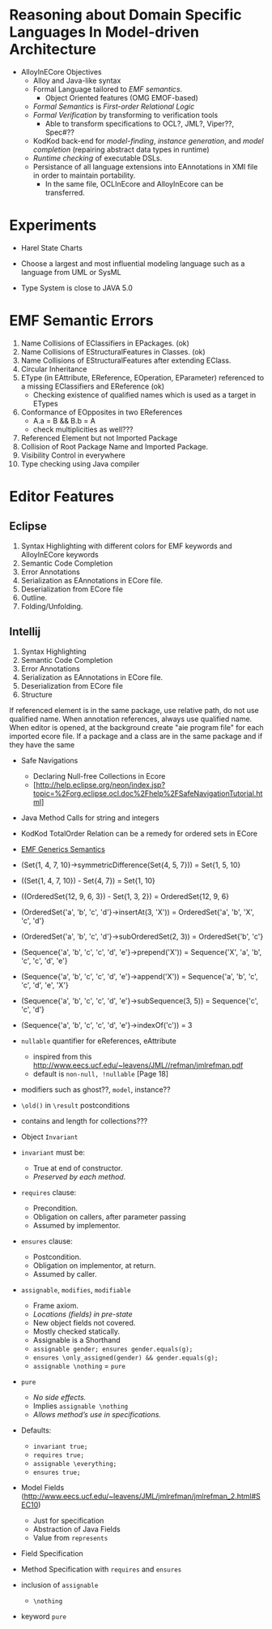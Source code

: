  Reasoning about Domain Specific Languages In Model-driven Architecture
 ======================================================================
 *  AlloyInECore Objectives
    * Alloy and Java-like syntax
    * Formal Language tailored to _EMF semantics_.
        * Object Oriented features (OMG EMOF-based)
    * _Formal Semantics_ is _First-order Relational Logic_
    * _Formal Verification_ by transforming to verification tools
        *  Able to transform specifications to OCL?, JML?, Viper??, Spec#??
    * KodKod back-end for _model-finding_, _instance generation_, and _model completion_ (repairing abstract data types in runtime)
    * _Runtime checking_ of executable DSLs.
    * Persistance of all language extensions into EAnnotations in XMI file in order to maintain portability.
        * In the same file, OCLInEcore and AlloyInEcore can be transferred.

 Experiments
 ===========
 * Harel State Charts
 * Choose a largest and most influential modeling language such as a language from UML or SysML
 
 * Type System is close to JAVA 5.0
 
 EMF Semantic Errors
 ===================
 1. Name Collisions of EClassifiers in EPackages. (ok)
 2. Name Collisions of EStructuralFeatures in Classes. (ok)
 3. Name Collisions of EStructuralFeatures after extending EClass.
 4. Circular Inheritance
 5. EType (in EAttribute, EReference, EOperation, EParameter) referenced to a missing EClassifiers and EReference (ok)
    * Checking existence of qualified names which is used as a target in ETypes
 6. Conformance of EOpposites in two EReferences
    * A.a = B  &&  B.b = A
    * check multiplicities as well???
 7. Referenced Element but not Imported Package
 8. Collision of Root Package Name and Imported Package.
 9. Visibility Control in everywhere
 10. Type checking using Java compiler
 
 Editor Features
 ===============
 
 Eclipse
 -------
 1. Syntax Highlighting with different colors for EMF keywords and AlloyInECore keywords
 2. Semantic Code Completion
 3. Error Annotations
 4. Serialization as EAnnotations in ECore file.
 5. Deserialization from ECore file
 6. Outline.
 7. Folding/Unfolding.
 
 Intellij
 --------
 1. Syntax Highlighting
 2. Semantic Code Completion
 3. Error Annotations
 4. Serialization as EAnnotations in ECore file.
 5. Deserialization from ECore file
 6. Structure
 
 If referenced element is in the same package, use relative path, do not use qualified name.
 When annotation references, always use qualified name.
 When editor is opened, at the background create "aie program file" for each imported ecore file.
 If a package and a class are in the same package and if they have the same

 * Safe Navigations
 	* Declaring Null-free Collections in Ecore
    * [http://help.eclipse.org/neon/index.jsp?topic=%2Forg.eclipse.ocl.doc%2Fhelp%2FSafeNavigationTutorial.html]
 * Java Method Calls for string and integers
 * KodKod TotalOrder Relation can be a remedy for ordered sets in ECore
 
 * [EMF Generics Semantics](http://www.eclipse.org/articles/article.php?file=Article-Defining-Generics-with-UML-Templates/index.html)
 * (Set{1, 4, 7, 10}->symmetricDifference(Set{4, 5, 7})) = Set{1, 5, 10}
 * ((Set{1, 4, 7, 10}) - Set{4, 7}) = Set{1, 10}
 
 * ((OrderedSet{12, 9, 6, 3}) - Set{1, 3, 2}) = OrderedSet{12, 9, 6}
 * (OrderedSet{'a', 'b', 'c', 'd'}->insertAt(3, 'X')) = OrderedSet{'a', 'b', 'X', 'c', 'd'}
 * (OrderedSet{'a', 'b', 'c', 'd'}->subOrderedSet(2, 3)) = OrderedSet{'b', 'c'}
 
 * (Sequence{'a', 'b', 'c', 'c', 'd', 'e'}->prepend('X')) = Sequence{'X', 'a', 'b', 'c', 'c', 'd', 'e'}
 * (Sequence{'a', 'b', 'c', 'c', 'd', 'e'}->append('X')) = Sequence{'a', 'b', 'c', 'c', 'd', 'e', 'X'}
 * (Sequence{'a', 'b', 'c', 'c', 'd', 'e'}->subSequence(3, 5)) = Sequence{'c', 'c', 'd'}
 * (Sequence{'a', 'b', 'c', 'c', 'd', 'e'}->indexOf('c')) = 3

 * `nullable` quantifier for eReferences, eAttribute 
    * inspired from this http://www.eecs.ucf.edu/~leavens/JML//refman/jmlrefman.pdf
    * default is `non-null, !nullable` [Page 18]
 * modifiers such as ghost??, `model`, instance??
 * `\old()` in  `\result` postconditions
 * contains and length for collections???
 * Object `Invariant`
 * `invariant` must be:
    * True at end of constructor.
    * _Preserved by each method._
 * `requires` clause:
    * Precondition.
    * Obligation on callers, after parameter passing
    * Assumed by implementor.
 * `ensures` clause:
    * Postcondition.
    * Obligation on implementor, at return.
    * Assumed by caller.
 * `assignable`, `modifies`, `modifiable`
    * Frame axiom.
    * _Locations (fields) in pre-state_
    * New object fields not covered.
    * Mostly checked statically.
    * Assignable is a Shorthand
    * `assignable gender; ensures gender.equals(g);`
    * `ensures \only_assigned(gender) && gender.equals(g);`
    * `assignable \nothing` = `pure`
 * `pure`
    * _No side effects._
    * Implies `assignable \nothing`
    * _Allows method’s use in specifications._
 * Defaults:
    * `invariant true;`
    * `requires true;`
    * `assignable \everything;`
    * `ensures true;`
 * Model Fields (http://www.eecs.ucf.edu/~leavens/JML/jmlrefman/jmlrefman_2.html#SEC10)
    * Just for specification
    * Abstraction of Java Fields
    * Value from `represents`
    
    

 * Field Specification
 * Method Specification with `requires` and `ensures`
 * inclusion of `assignable`
    * `\nothing`
    
 * keyword `pure`

